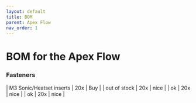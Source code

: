 ```yaml
---
layout: default
title: BOM
parent: Apex Flow
nav_order: 1
---
```


# BOM for the Apex Flow

### Fasteners

| M3 Sonic/Heatset inserts | 20x | Buy |
| out of stock             | 20x | nice  |
| ok                       | 20x | nice  |
| ok                       | 20x | nice  |
 
